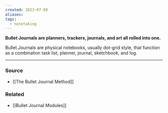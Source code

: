 ```yaml
---
created: 2023-07-08
aliases: 
tags:
  - notetaking
---
```

**Bullet Journals are planners, trackers, journals, and art all rolled into one.**

Bullet Journals are physical notebooks, usually dot-grid style, that function as a combination task list, planner, journal, sketchbook, and log.

****
### Source
- [[The Bullet Journal Method]]

### Related
- [[Bullet Journal Modules]]